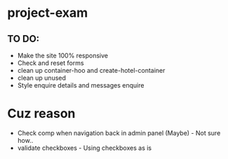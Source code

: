 # project-exam

## TO DO:

- Make the site 100% responsive
- Check and reset forms
- clean up container-hoo and create-hotel-container
- clean up unused
- Style enquire details and messages enquire

# Cuz reason

- Check comp when navigation back in admin panel (Maybe) - Not sure how..
- validate checkboxes - Using checkboxes as is
